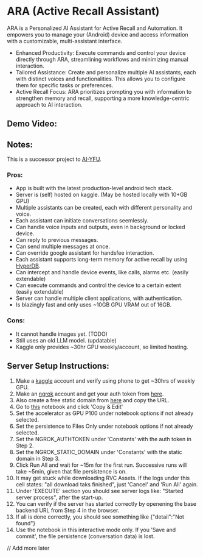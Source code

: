 # ARA (Active Recall Assistant)
ARA is a Personalized AI Assistant for Active Recall and Automation. It empowers you to manage your (Android) device and access information with a customizable, multi-assistant interface.
- Enhanced Productivity: Execute commands and control your device directly through ARA, streamlining workflows and minimizing manual interaction.
- Tailored Assistance: Create and personalize multiple AI assistants, each with distinct voices and functionalities. This allows you to configure them for specific tasks or preferences.
- Active Recall Focus: ARA prioritizes prompting you with information to strengthen memory and recall, supporting a more knowledge-centric approach to AI interaction.


## Demo Video:



## Notes:
This is a successor project to <a href="https://github.com/BinitDOX/AI-YFU">AI-YFU</a>.

### Pros:
- App is built with the latest production-level android tech stack.
- Server is (self) hosted on kaggle. (May be hosted locally with 10+GB GPU)
- Multiple assistants can be created, each with different personality and voice.
- Each assistant can initiate conversations seemlessly.
- Can handle voice inputs and outputs, even in background or locked device.
- Can reply to previous messages.
- Can send multiple messages at once.
- Can override google assistant for handsfee interaction.
- Each assistant supports long-term memory for active recall by using <a href="https://github.com/jdagdelen/hyperDB/tree/main">HyperDB</a>.
- Can intercept and handle device events, like calls, alarms etc. (easily extendable)
- Can execute commands and control the device to a certain extent (easily extendable)
- Server can handle multiple client applications, with authentication.
- Is blazingly fast and only uses ~10GB GPU VRAM out of 16GB.

### Cons:
- It cannot handle images yet. (TODO)
- Still uses an old LLM model. (updatable)
- Kaggle only provides ~30hr GPU weekly/account, so limited hosting.

## Server Setup Instructions:
1. Make a <a href="https://www.kaggle.com/">kaggle</a> account and verify using phone to get ~30hrs of weekly GPU.
2. Make an <a href="https://ngrok.com/">ngrok</a> account and get your auth token from <a href="https://dashboard.ngrok.com/get-started/your-authtoken">here</a>.
3. Also create a free static domain from <a href="https://dashboard.ngrok.com/cloud-edge/domains">here</a> and copy the URL.
4. Go to <a href="https://www.kaggle.com/code/yeeandres/ara-server">this</a> notebook and click 'Copy & Edit'
5. Set the accelerator as GPU P100 under notebook options if not already selected.
6. Set the persistence to Files Only under notebook options if not already selected.
7. Set the NGROK_AUTHTOKEN under 'Constants' with the auth token in Step 2.
8. Set the NGROK_STATIC_DOMAIN under 'Constants' with the static domain in Step 3.
9. Click Run All and wait for ~15m for the first run. Successive runs will take ~5min, given that file persistence is on.
10. It may get stuck while downloading RVC Assets. If the logs under this cell states: "all download taks finished", just 'Cancel' and 'Run All' again.
11. Under 'EXECUTE' section you should see server logs like: "Started server process", after the start-up.
12. You can verify if the server has started correctly by openening the base backend URL from Step 4 in the browser.
13. If all is done correctly, you should see something like {"detail":"Not found"}
14. Use the notebook in this interactive mode only. If you 'Save and commit', the file persistence (conversation data) is lost.

// Add more later

